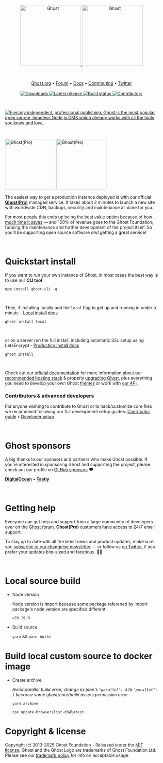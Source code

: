 &nbsp;
<p align="center">
  <a href="https://ghost.org/#gh-light-mode-only" target="_blank">
    <img src="https://user-images.githubusercontent.com/65487235/157884383-1b75feb1-45d8-4430-b636-3f7e06577347.png" alt="Ghost" width="200px">
  </a>
  <a href="https://ghost.org/#gh-dark-mode-only" target="_blank">
    <img src="https://user-images.githubusercontent.com/65487235/157849205-aa24152c-4610-4d7d-b752-3a8c4f9319e6.png" alt="Ghost" width="200px">
  </a>
</p>
&nbsp;

<p align="center">
    <a href="https://ghost.org/">Ghost.org</a> •
    <a href="https://forum.ghost.org">Forum</a> •
    <a href="https://ghost.org/docs/">Docs</a> •
    <a href="https://github.com/TryGhost/Ghost/blob/main/.github/CONTRIBUTING.md">Contributing</a> •
    <a href="https://twitter.com/ghost">Twitter</a>
    <br /><br />
    <a href="https://ghost.org/">
        <img src="https://img.shields.io/badge/downloads-100M+-brightgreen.svg" alt="Downloads" />
    </a>
    <a href="https://github.com/TryGhost/Ghost/releases/">
        <img src="https://img.shields.io/github/release/TryGhost/Ghost.svg" alt="Latest release" />
    </a>
    <a href="https://github.com/TryGhost/Ghost/actions">
        <img src="https://github.com/TryGhost/Ghost/workflows/CI/badge.svg?branch=main" alt="Build status" />
    </a>
    <a href="https://github.com/TryGhost/Ghost/contributors/">
        <img src="https://img.shields.io/github/contributors/TryGhost/Ghost.svg" alt="Contributors" />
    </a>
</p>


&nbsp;

<a href="https://ghost.org/"><img src="https://user-images.githubusercontent.com/353959/169805900-66be5b89-0859-4816-8da9-528ed7534704.png" alt="Fiercely independent, professional publishing. Ghost is the most popular open source, headless Node.js CMS which already works with all the tools you know and love." /></a>

&nbsp;

<a href="https://ghost.org/pricing/#gh-light-mode-only" target="_blank"><img src="https://user-images.githubusercontent.com/65487235/157849437-9b8fcc48-1920-4b26-a1e8-5806db0e6bb9.png" alt="Ghost(Pro)" width="165px" /></a>
<a href="https://ghost.org/pricing/#gh-dark-mode-only" target="_blank"><img src="https://user-images.githubusercontent.com/65487235/157849438-79889b04-b7b6-4ba7-8de6-4c1e4b4e16a5.png" alt="Ghost(Pro)" width="165px" /></a>

The easiest way to get a production instance deployed is with our official **[Ghost(Pro)](https://ghost.org/pricing/)** managed service. It takes about 2 minutes to launch a new site with worldwide CDN, backups, security and maintenance all done for you.

For most people this ends up being the best value option because of [how much time it saves](https://ghost.org/docs/hosting/) — and 100% of revenue goes to the Ghost Foundation; funding the maintenance and further development of the project itself. So you’ll be supporting open source software *and* getting a great service!

&nbsp;

# Quickstart install

If you want to run your own instance of Ghost, in most cases the best way is to use our **CLI tool**

```
npm install ghost-cli -g
```

&nbsp;

Then, if installing locally add the `local` flag to get up and running in under a minute - [Local install docs](https://ghost.org/docs/install/local/)

```
ghost install local
```

&nbsp;

or on a server run the full install, including automatic SSL setup using LetsEncrypt - [Production install docs](https://ghost.org/docs/install/ubuntu/)

```
ghost install
```

&nbsp;

Check out our [official documentation](https://ghost.org/docs/) for more information about our [recommended hosting stack](https://ghost.org/docs/hosting/) & properly [upgrading Ghost](https://ghost.org/docs/update/), plus everything you need to develop your own Ghost [themes](https://ghost.org/docs/themes/) or work with [our API](https://ghost.org/docs/content-api/).

### Contributors & advanced developers

For anyone wishing to contribute to Ghost or to hack/customize core files we recommend following our full development setup guides: [Contributor guide](https://ghost.org/docs/contributing/) • [Developer setup](https://ghost.org/docs/install/source/)

&nbsp;

# Ghost sponsors

A big thanks to our sponsors and partners who make Ghost possible. If you're interested in sponsoring Ghost and supporting the project, please check out our profile on [GitHub sponsors](https://github.com/sponsors/TryGhost) :heart:

**[DigitalOcean](https://m.do.co/c/9ff29836d717)** • **[Fastly](https://www.fastly.com/)**

&nbsp;

# Getting help

Everyone can get help and support from a large community of developers over on the [Ghost forum](https://forum.ghost.org/). **Ghost(Pro)** customers have access to 24/7 email support.

To stay up to date with all the latest news and product updates, make sure you [subscribe to our changelog newsletter](https://ghost.org/changelog/) — or follow us [on Twitter](https://twitter.com/Ghost), if you prefer your updates bite-sized and facetious. :saxophone::turtle:

&nbsp;

# Local source build

- Node version

  Node version is import because some package referened by import package's node version are specified different.

  `v20.19.0`

- Build source 
  
  `yarn` && `yarn build`

# Build local custom source to docker image

- Create archive

  *Avoid parallel build error, change nx.json's `"parallel": 4` to `"parallel": 1` because some ghost/core/build:assets permission error*

  `yarn archive`

  `npx update-browserslist-db@latest`


# Copyright & license

Copyright (c) 2013-2025 Ghost Foundation - Released under the [MIT license](LICENSE). 
Ghost and the Ghost Logo are trademarks of Ghost Foundation Ltd. Please see our [trademark policy](https://ghost.org/trademark/) for info on acceptable usage.
